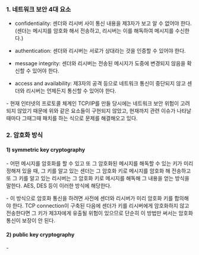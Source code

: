 ### 1. 네트워크 보안 4대 요소

- confidentiality: 센더와 리시버 사이 통신 내용을 제3자가 보고 알 수 없어야 한다. (센더는 메시지를 암호화 해서 전송하고, 리시버는 이를 해독하여 메시지를 수신한다.)

- authentication: 센더와 리시버는 서로가 상대라는 것을 인증할 수 있어야 한다.

- message integrity: 센더와 리시버는 전송된 메시지가 도중에 변경되지 않음을 확신할 수 있어야 한다.

- access and availability: 제3자의 공격 등으로 네트워크 통신이 중단되지 않고 센더와 리시버는 언제든지 통신할 수 있어야 한다.

\- 현재 인터넷의 프로토콜 체계인 TCP/IP를 만들 당시에는 네트워크 보안 위험이 고려되지 않았기 때문에 위와 같은 요소들이 구현되지 않았고, 현재까지 관련 이슈가 나타날 때마다 그때그때 패치를 하는 식으로 문제를 해결해오고 있다. 


### 2. 암호화 방식

#### 1) symmetric key cryptography

\- 어떤 메시지를 암호화를 할 수 있고 또 그 암호화된 메시지를 해독할 수 있는 키가 미리 정해져 있을 때, 그 키를 알고 있는 센더는 그 암호화 키로 메시지를 암호화 해 전송하고 또 그 키를 알고 있는 리시버는 그 암호화 키로 메시지를 해독해 그 내용을 얻는 방식을 말한다. AES, DES 등이 이러한 방식에 해당한다.

\- 이 방식으로 암호화 통신을 하려면 사전에 센더와 리시버가 미리 암호화 키를 합의해야 한다. TCP connection이 구축된 다음에 센더가 키를 리시버에게 암호화하지 않고 전송한다면 그 키가 제3자에게 유출될 위험이 있으므로 단순히 이 방법만 써서는 암호화 통신이 보장이 안 된다.


#### 2) public key cryptography

\- 